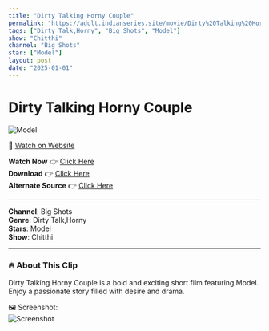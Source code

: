```yaml
---
title: "Dirty Talking Horny Couple"
permalink: "https://adult.indianseries.site/movie/Dirty%20Talking%20Horny%20Couple"
tags: ["Dirty Talk,Horny", "Big Shots", "Model"]
show: "Chitthi"
channel: "Big Shots"
star: ["Model"]
layout: post
date: "2025-01-01"
---
```


# Dirty Talking Horny Couple

![Model](https://shorts.desisins.com/wp-content/uploads/2024/07/Dirty-Couple-Chitthi-BigShots-DesiSins.com_.jpg)

🔗 [Watch on Website](https://adult.indianseries.site/movie/Dirty%20Talking%20Horny%20Couple)

**Watch Now** 👉 [Click Here](https://adult.indianseries.site/movie/Dirty%20Talking%20Horny%20Couple)  
**Download** 👉 [Click Here](https://adult.indianseries.site/movie/Dirty%20Talking%20Horny%20Couple)  
**Alternate Source** 👉 [Click Here](https://adult.indianseries.site/movie/Dirty%20Talking%20Horny%20Couple)

---

**Channel**: Big Shots  
**Genre**: Dirty Talk,Horny  
**Stars**: Model  
**Show**: Chitthi

---

### 🔥 About This Clip

Dirty Talking Horny Couple is a bold and exciting short film featuring Model. Enjoy a passionate story filled with desire and drama.
 
🖼️ Screenshot:  
![Screenshot](https://shorts.desisins.com/wp-content/uploads/2024/07/Dirty-Couple-Chitthi-BigShots-DesiSins.com_.jpg)
